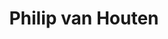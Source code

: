 ---
id: 43
title: 'Philip van Houten'
description: 'Philip van Houten is geïnteresseerd in esthetiek en politieke theorie.'
keyword: 'Vice President'
pseudonym: false
image: avatar.webp
---